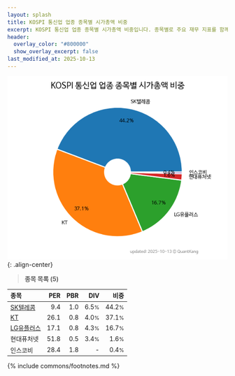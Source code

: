 ```yaml
---
layout: splash
title: KOSPI 통신업 업종 종목별 시가총액 비중
excerpt: KOSPI 통신업 업종 종목별 시가총액 비중입니다. 종목별로 주요 재무 지표를 함께 표시합니다.
header:
  overlay_color: "#800000"
  show_overlay_excerpt: false
last_modified_at: 2025-10-13
---
```



![KOSPI 통신업 업종 종목별 시가총액 비중](/stats/sector/images/kospi_업종_통신업_종목.png){: .align-center}


> **종목 목록 (5)**<a id="list"></a>

| **종목** | **PER** | **PBR** | **DIV** | **비중** |
| :------- | ------: | ------: | ------: | -------: |
| [SK텔레콤](/017670/) | 9.4 | 1.0 | 6.5<small>%</small> | 44.2<small>%</small> |
| [KT](/030200/) | 26.1 | 0.8 | 4.0<small>%</small> | 37.1<small>%</small> |
| [LG유플러스](/032640/) | 17.1 | 0.8 | 4.3<small>%</small> | 16.7<small>%</small> |
| 현대퓨처넷 | 51.8 | 0.5 | 3.4<small>%</small> | 1.6<small>%</small> |
| 인스코비 | 28.4 | 1.8 | - | 0.4<small>%</small> |

{% include commons/footnotes.md %}